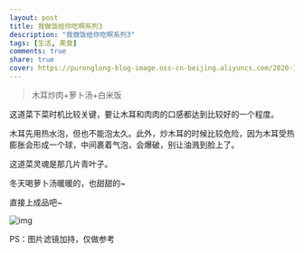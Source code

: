 ```yaml
---
layout: post
title: 我做饭给你吃啊系列3
description: "我做饭给你吃啊系列3"
tags: [生活, 美食]
comments: true
share: true
cover: https://puronglong-blog-image.oss-cn-beijing.aliyuncs.com/2020-12-26-IMG_4260.JPG
---
```


> 木耳炒肉+萝卜汤+白米饭

<!-- more -->

这道菜下菜时机比较关键，要让木耳和肉肉的口感都达到比较好的一个程度。

木耳先用热水泡，但也不能泡太久。此外，炒木耳的时候比较危险，因为木耳受热膨胀会形成一个球，中间裹着气泡，会爆破，别让油溅到脸上了。

这道菜灵魂是那几片青叶子。

冬天喝萝卜汤暖暖的，也甜甜的~

直接上成品吧~

![img](https://puronglong-blog-image.oss-cn-beijing.aliyuncs.com/2020-12-26-IMG_4260.JPG)

PS：图片滤镜加持，仅做参考
